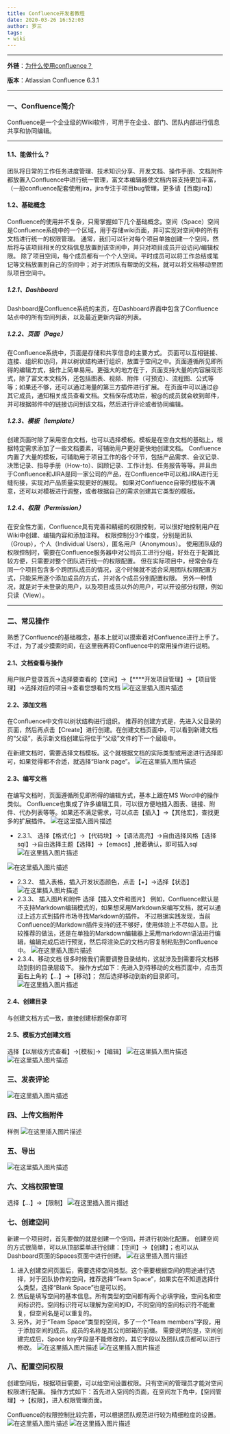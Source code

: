 ```yaml
---
title: Confluence开发者教程
date: 2020-03-26 16:52:03
author: 罗三
tags: 
- wiki
---
```


----------
 **外链**：[为什么使用confluence？](https://blog.csdn.net/u011456337/article/details/103085058)

**版本**：Atlassian Confluence 6.3.1

----------
###  一、Confluence简介 
Confluence是一个企业级的Wiki软件，可用于在企业、部门、团队内部进行信息共享和协同编辑。

<!-- more -->

----------


####  1.1、能做什么？ 
团队将日常的工作任务进度管理、技术知识分享、开发文档、操作手册、文档附件都放置入Confluence中进行统一管理，富文本编辑器使文档内容支持更加丰富，（一般confluence配套使用jira，jira专注于项目bug管理，更多请【百度jira】）

####  1.2、基础概念 
Confluence的使用并不复杂，只需掌握如下几个基础概念。空间（Space）空间是Confluence系统中的一个区域，用于存储wiki页面，并可实现对空间中的所有文档进行统一的权限管理。
通常，我们可以针对每个项目单独创建一个空间，然后将与该项目相关的文档信息放置到该空间中，并只对项目成员开设访问/编辑权限。
除了项目空间，每个成员都有一个个人空间。平时成员可以将工作总结或笔记等文档放置到自己的空间中；对于对团队有帮助的文档，就可以将文档移动至团队项目空间中。

#####  1.2.1、Dashboard 
Dashboard是Confluence系统的主页，在Dashboard界面中包含了Confluence站点中的所有空间列表，以及最近更新内容的列表。

#####  1.2.2、页面（Page） 
在Confluence系统中，页面是存储和共享信息的主要方式。
页面可以互相链接、连接、组织和访问，并以树状结构进行组织，放置于空间之中。页面遵循所见即所得的编辑方式，操作上简单易用。更强大的地方在于，页面支持大量的内容展现形式，除了富文本文档外，还包括图表、视频、附件（可预览）、流程图、公式等等；如果还不够，还可以通过海量的第三方插件进行扩展。
在页面中可以通过@其它成员，通知相关成员查看文档。文档保存成功后，被@的成员就会收到邮件，并可根据邮件中的链接访问到该文档，然后进行评论或者协同编辑。
#####  1.2.3、模板（template） 
创建页面时除了采用空白文档，也可以选择模板。模板是在空白文档的基础上，根据特定需求添加了一些文档要素，可辅助用户更好更快地创建文档。
Confluence内置了大量的模板，可辅助用于项目工作的各个环节，包括产品需求、会议记录、决策记录、指导手册（How-to）、回顾记录、工作计划、任务报告等等。并且由于Confluence和JIRA是同一家公司的产品，在Confluence中可以和JIRA进行无缝衔接，实现对产品质量实现更好的展现。
如果对Confluence自带的模板不满意，还可以对模板进行调整，或者根据自己的需求创建其它类型的模板。
#####  1.2.4、权限（Permission） 
在安全性方面，Confluence具有完善和精细的权限控制，可以很好地控制用户在Wiki中创建、编辑内容和添加注释。
权限控制分3个维度，分别是团队（Group），个人（Individual Users），匿名用户（Anonymous）。
使用团队级的权限控制时，需要在Confluence服务器中对公司员工进行分组，好处在于配置比较方便，只需要对整个团队进行统一的权限配置。
但在实际项目中，经常会存在同一个项目包含多个跨团队成员的情况，这个时候就不适合采用团队权限配置方式，只能采用逐个添加成员的方式，并对各个成员分别配置权限。
另外一种情况，就是对于未登录的用户，以及项目成员以外的用户，可以开设部分权限，例如只读（View）。

----------

###  二、常见操作 
熟悉了Confluence的基础概念，基本上就可以摸索着对Confluence进行上手了。不过，为了减少摸索时间，在这里我再将Confluence中的常用操作进行说明。

####  2.1、文档查看与操作 
用户账户登录首页->选择要查看的【空间】->【****开发项目管理】->【项目管理】->选择对应的项目→查看您想看的文档
![在这里插入图片描述](https://img-blog.csdnimg.cn/20191115141617777.png?x-oss-process=image/watermark,type_ZmFuZ3poZW5naGVpdGk,shadow_10,text_aHR0cHM6Ly9ibG9nLmNzZG4ubmV0L3UwMTE0NTYzMzc=,size_16,color_FFFFFF,t_70)
####  2.2、添加文档 
在Confluence中文件以树状结构进行组织。
推荐的创建方式是，先进入父目录的页面，然后再点击【Create】进行创建。在创建文档页面中，可以看到新建文档的“父级”，表示新文档创建后将位于“父级”文件的下一个层级中。

在新建文档时，需要选择文档模板。这个就根据文档的实际类型或用途进行选择即可，如果觉得都不合适，就选择“Blank page”。
![在这里插入图片描述](https://img-blog.csdnimg.cn/2019111514172047.png?x-oss-process=image/watermark,type_ZmFuZ3poZW5naGVpdGk,shadow_10,text_aHR0cHM6Ly9ibG9nLmNzZG4ubmV0L3UwMTE0NTYzMzc=,size_16,color_FFFFFF,t_70)
####  2.3、编写文档 
在编写文档时，页面遵循所见即所得的编辑方式，基本上跟在MS Word中的操作类似。
Confluence也集成了许多编辑工具，可以很方便地插入图表、链接、附件、代办列表等等。如果还不满足需求，可以点击【插入】->【其他宏】，查找更多的扩展插件。
![在这里插入图片描述](https://img-blog.csdnimg.cn/20191115141759727.png?x-oss-process=image/watermark,type_ZmFuZ3poZW5naGVpdGk,shadow_10,text_aHR0cHM6Ly9ibG9nLmNzZG4ubmV0L3UwMTE0NTYzMzc=,size_16,color_FFFFFF,t_70)
 
 - 2.3.1、 选择【格式化】->【代码块】->【语法高亮】->自由选择风格【选择sql】->自由选择主题【选择】->【emacs】,接着确认，即可插入sql
 ![在这里插入图片描述](https://img-blog.csdnimg.cn/20191115141859333.png?x-oss-process=image/watermark,type_ZmFuZ3poZW5naGVpdGk,shadow_10,text_aHR0cHM6Ly9ibG9nLmNzZG4ubmV0L3UwMTE0NTYzMzc=,size_16,color_FFFFFF,t_70)
 

![在这里插入图片描述](https://img-blog.csdnimg.cn/2019111514204243.png)

-  2.3.2、 插入表格，插入开发状态颜色，点击【+】->选择【状态】
![在这里插入图片描述](https://img-blog.csdnimg.cn/20191115142129799.png?x-oss-process=image/watermark,type_ZmFuZ3poZW5naGVpdGk,shadow_10,text_aHR0cHM6Ly9ibG9nLmNzZG4ubmV0L3UwMTE0NTYzMzc=,size_16,color_FFFFFF,t_70)
 -  2.3.3、 插入图片和附件 选择【插入文件和图片】
例如，Confluence默认是不支持Markdown编辑模式的，如果想采用Markdown来编写文档，就可以通过上述方式到插件市场寻找Markdown的插件。
不过根据实践发现，当前Confluence的Markdown插件支持的还不够好，使用体验上不尽如人意。比较推荐的做法，还是在单独的Markdown编辑器上采用markdown语法进行编辑，编辑完成后进行预览，然后将渲染后的文档内容复制粘贴到Confluence中。
![在这里插入图片描述](https://img-blog.csdnimg.cn/20191115142145441.png)
 -  2.3.4、移动文档 
很多时候我们需要调整目录结构，这就涉及到需要将文档移动到别的目录层级下。
操作方式如下：先进入到待移动的文档页面中，点击页面右上角的【…】->【移动】；
然后选择移动到新的目录即可。
![在这里插入图片描述](https://img-blog.csdnimg.cn/20191115142255424.png?x-oss-process=image/watermark,type_ZmFuZ3poZW5naGVpdGk,shadow_10,text_aHR0cHM6Ly9ibG9nLmNzZG4ubmV0L3UwMTE0NTYzMzc=,size_16,color_FFFFFF,t_70)


####  2.4、创建目录 
与创建文档方式一致，直接创建标题保存即可
####  2.5、模板方式创建文档 
 选择【以层级方式查看】->[模板]->【编辑】
 ![在这里插入图片描述](https://img-blog.csdnimg.cn/20191115142338772.png?x-oss-process=image/watermark,type_ZmFuZ3poZW5naGVpdGk,shadow_10,text_aHR0cHM6Ly9ibG9nLmNzZG4ubmV0L3UwMTE0NTYzMzc=,size_16,color_FFFFFF,t_70)
 ![在这里插入图片描述](https://img-blog.csdnimg.cn/20191115142418741.png?x-oss-process=image/watermark,type_ZmFuZ3poZW5naGVpdGk,shadow_10,text_aHR0cHM6Ly9ibG9nLmNzZG4ubmV0L3UwMTE0NTYzMzc=,size_16,color_FFFFFF,t_70)
###  三、发表评论 
![在这里插入图片描述](https://img-blog.csdnimg.cn/2019111514254892.png?x-oss-process=image/watermark,type_ZmFuZ3poZW5naGVpdGk,shadow_10,text_aHR0cHM6Ly9ibG9nLmNzZG4ubmV0L3UwMTE0NTYzMzc=,size_16,color_FFFFFF,t_70)
###  四、上传文档附件 
样例
![在这里插入图片描述](https://img-blog.csdnimg.cn/20191115142607965.png)
###  五、导出 
![在这里插入图片描述](https://img-blog.csdnimg.cn/20191115142620952.png?x-oss-process=image/watermark,type_ZmFuZ3poZW5naGVpdGk,shadow_10,text_aHR0cHM6Ly9ibG9nLmNzZG4ubmV0L3UwMTE0NTYzMzc=,size_16,color_FFFFFF,t_70)
###  六、文档权限管理 
选择【...】->【限制】
![在这里插入图片描述](https://img-blog.csdnimg.cn/20191115142705591.png?x-oss-process=image/watermark,type_ZmFuZ3poZW5naGVpdGk,shadow_10,text_aHR0cHM6Ly9ibG9nLmNzZG4ubmV0L3UwMTE0NTYzMzc=,size_16,color_FFFFFF,t_70)
###  七、创建空间 
新建一个项目时，首先要做的就是创建一个空间，并进行初始化配置。
创建空间的方式很简单，可以从顶部菜单进行创建：【空间】->【创建】；也可以从Dashboard页面的Spaces页面中进行创建。
![在这里插入图片描述](https://img-blog.csdnimg.cn/20191115142751374.png?x-oss-process=image/watermark,type_ZmFuZ3poZW5naGVpdGk,shadow_10,text_aHR0cHM6Ly9ibG9nLmNzZG4ubmV0L3UwMTE0NTYzMzc=,size_16,color_FFFFFF,t_70)


1. 进入创建空间页面后，需要选择空间类型。这个需要根据空间的用途进行选择，对于团队协作的空间，推荐选择“Team Space”，如果实在不知道选择什么类型，选择“Blank Space”也是可以的。
2. 然后是填写空间的基本信息。所有类型的空间都有两个必填字段，空间名和空间标识符。空间标识符可以理解为空间的ID，不同空间的空间标识符不能重复，但空间名是可以重复的。
3. 另外，对于“Team Space”类型的空间，多了一个“Team members”字段，用于添加空间的成员。成员的名称是其公司邮箱的前缀。
需要说明的是，空间创建完成后，Space key字段是不能修改的，其它字段以及团队成员都可以进行修改。
![在这里插入图片描述](https://img-blog.csdnimg.cn/20191115142824300.png?x-oss-process=image/watermark,type_ZmFuZ3poZW5naGVpdGk,shadow_10,text_aHR0cHM6Ly9ibG9nLmNzZG4ubmV0L3UwMTE0NTYzMzc=,size_16,color_FFFFFF,t_70)
![在这里插入图片描述](https://img-blog.csdnimg.cn/20191115142908257.png?x-oss-process=image/watermark,type_ZmFuZ3poZW5naGVpdGk,shadow_10,text_aHR0cHM6Ly9ibG9nLmNzZG4ubmV0L3UwMTE0NTYzMzc=,size_16,color_FFFFFF,t_70)
###  八、配置空间权限 
创建空间后，根据项目需要，可以给空间设置权限。只有空间的管理员才能对空间权限进行配置。
操作方式如下：首先进入空间的页面，在空间左下角中，【空间管理】->【权限】，进入权限管理页面。

Confluence的权限控制比较完善，可以根据团队规范进行较为精细粒度的设置。
![在这里插入图片描述](https://img-blog.csdnimg.cn/20191115142930420.png)
![在这里插入图片描述](https://img-blog.csdnimg.cn/20191115143010490.png?x-oss-process=image/watermark,type_ZmFuZ3poZW5naGVpdGk,shadow_10,text_aHR0cHM6Ly9ibG9nLmNzZG4ubmV0L3UwMTE0NTYzMzc=,size_16,color_FFFFFF,t_70)